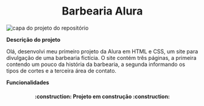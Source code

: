 <h1 align="center"> Barbearia Alura </h1>


![capa do projeto do repositório](https://user-images.githubusercontent.com/99683851/206325689-ed4728c6-4e32-48b4-bfbe-dc14ead15009.png)


**Descrição do projeto**

Olá, desenvolvi meu primeiro projeto da Alura em HTML e CSS, um site para divulgação de uma barbearia fictícia.
O site contém três páginas, a primeira contendo um pouco da história da barbearia, a segunda informando os tipos de cortes e a terceira área de contato.

**Funcionalidades**

<h4 align="center"> 
    :construction:  Projeto em construção  :construction:
</h4>
